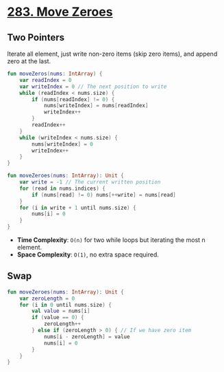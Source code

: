 # [283. Move Zeroes](https://leetcode.com/problems/move-zeroes/)

## Two Pointers
Iterate all element, just write non-zero items (skip zero items), and append zero at the last.

```kotlin
fun moveZeros(nums: IntArray) {
    var readIndex = 0
    var writeIndex = 0 // The next position to write
    while (readIndex < nums.size) {
        if (nums[readIndex] != 0) {
            nums[writeIndex] = nums[readIndex]
            writeIndex++
        }
        readIndex++
    }
    while (writeIndex < nums.size) {
        nums[writeIndex] = 0
        writeIndex++
    }
}

fun moveZeroes(nums: IntArray): Unit {
    var write = -1 // The current written position 
    for (read in nums.indices) {
        if (nums[read] != 0) nums[++write] = nums[read]
    }
    for (i in write + 1 until nums.size) {
        nums[i] = 0
    }
}
```

* **Time Complexity**: `O(n)` for two while loops but iterating the most n element.
* **Space Complexity**: `O(1)`, no extra space required.

## Swap
```kotlin
fun moveZeroes(nums: IntArray): Unit {
    var zeroLength = 0
    for (i in 0 until nums.size) {
        val value = nums[i]
        if (value == 0) {
            zeroLength++
        } else if (zeroLength > 0) { // If we have zero item
            nums[i - zeroLength] = value
            nums[i] = 0
        } 
    }
}
```